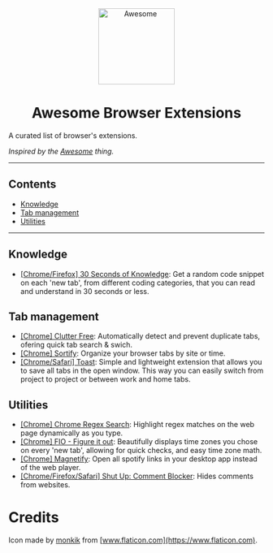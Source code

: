 <div align="center">
	<img width="150" height="150" src="https://image.flaticon.com/icons/svg/993/993723.svg" alt="Awesome">
	<br>
</div>


<h1 align="center">Awesome Browser Extensions</h1>

A curated list of browser's extensions.

*Inspired by the <a href="https://github.com/sindresorhus/awesome">Awesome</a> thing.*

---

## Contents
- [Knowledge](#Knowledge)
- [Tab management](#Tab-management)
- [Utilities](#Utilities)

---

## Knowledge
- [[Chrome/Firefox] 30 Seconds of Knowledge](https://30secondsofknowledge.com/): Get a random code snippet on each 'new tab', from different coding categories, that you can read and understand in 30 seconds or less.

## Tab management
- [[Chrome] Clutter Free](https://chrome.google.com/webstore/detail/clutter-free-prevent-dupl/iipjdmnoigaobkamfhnojmglcdbnfaaf): Automatically detect and prevent duplicate tabs, ofering quick tab search & swich.
- [[Chrome] Sortify](https://chrome.google.com/webstore/detail/sortify/aehmpfeibpcclkbjjkclhncmjncpebef?ref=producthunt): Organize your browser tabs by site or time.
- [[Chrome/Safari] Toast](https://dotoast.com/): Simple and lightweight extension that allows you to save all tabs in the open window. This way you can easily switch from project to project or between work and home tabs.

## Utilities
- [[Chrome] Chrome Regex Search](https://chrome.google.com/webstore/detail/chrome-regex-search/bpelaihoicobbkgmhcbikncnpacdbknn?hl=en&gl=US): Highlight regex matches on the web page dynamically as you type.
- [[Chrome] FIO - Figure it out](https://chrome.google.com/webstore/detail/figure-it-out/lialghmkggocekkpjbnoacohodmckfke): Beautifully displays time zones you chose on every 'new tab', allowing for quick checks, and easy time zone math.
- [[Chrome] Magnetify](https://chrome.google.com/webstore/detail/magnetify/llopembjhlbkgfoldjldjlecjkggiieo): Open all spotify links in your desktop app instead of the web player.
- [[Chrome/Firefox/Safari] Shut Up: Comment Blocker](https://rickyromero.com/shutup/): Hides comments from websites.

# Credits
Icon made by [monkik](https://www.flaticon.com/authors/monkik) from [www.flaticon.com](https://www.flaticon.com).
